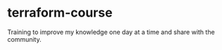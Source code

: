 # terraform-course

Training to improve my knowledge one day at a time and share with the community.